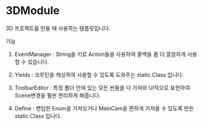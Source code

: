# 3DModule

3D 프로젝트를 만들 때 사용하는 템플릿입니다.

기능

1. EventManager : String을 키로 Action들을 사용하여 콜백을 좀 더 깔끔하게 사용할 수 있습니다.

2. Yields : 코루틴을 캐싱하여 사용할 수 있도록 도와주는 static Class 입니다.

3. ToolbarEditor : 특정 폴더 안에 있는 모든 씬들을 다 가져와 UI적으로 표현하여 Scene변경을 훨씬 편리하게 해줍니다.

4. Define : 랜덤한 Enum을 가져오거나 MainCam을 편하게 가져올 수 있도록 만든 static Class 입니다.
